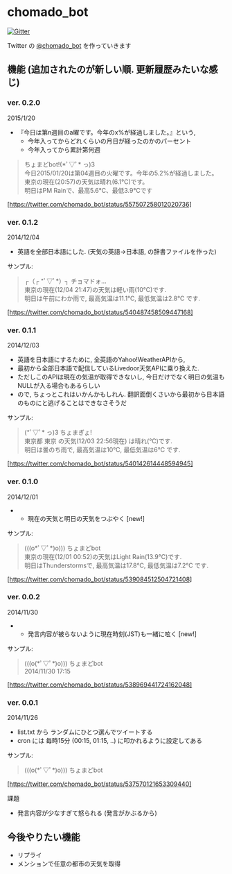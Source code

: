 chomado_bot
===========

[![Gitter](https://badges.gitter.im/Join%20Chat.svg)](https://gitter.im/chomado/chomado_bot?utm_source=badge&utm_medium=badge&utm_campaign=pr-badge&utm_content=badge)

Twitter の [@chomado_bot](https://twitter.com/chomado_bot) を作っていきます

## 機能 (追加されたのが新しい順. 更新履歴みたいな感じ)

### ver. 0.2.0
2015/1/20

* 『今日は第n週目のa曜です。今年のx%が経過しました。』という,
    - 今年入ってからどれくらいの月日が経ったのかのパーセント
    - 今年入ってから累計第何週

> ちょまどbot!(\*ﾟ▽ﾟ\* っ)З    
> 今日2015/01/20は第04週目の火曜です。今年の5.2%が経過しました。    
> 東京の現在(20:57)の天気は晴れ(6.1℃)です。    
> 明日はPM Rainで、最高5.6℃、最低3.9℃です     

[https://twitter.com/chomado_bot/status/557507258012020736]

### ver. 0.1.2
2014/12/04

* 英語を全部日本語にした. (天気の英語→日本語, の辞書ファイルを作った)

サンプル:

> ┌（┌ \*ﾟ▽ﾟ\*）┐ チョマドォ...   
> 東京の現在(12/04 21:47)の天気は軽い雨(10℃)です.   
> 明日は午前にわか雨で, 最高気温は11.1℃, 最低気温は2.8℃ です.

[https://twitter.com/chomado_bot/status/540487458509447168]

### ver. 0.1.1
2014/12/03

* 英語を日本語にするために, 全英語のYahoo!WeatherAPIから,
* 最初から全部日本語で配信しているLivedoor天気APIに乗り換えた.
* ただしこのAPIは現在の気温が取得できないし, 今日だけでなく明日の気温もNULLが入る場合もあるらしい
* ので, ちょっとこれはいかんかもしれん. 翻訳面倒くさいから最初から日本語のものにと逃げることはできなさそうだ

サンプル:

> (\*ﾟ▽ﾟ\* っ)З ちょまぎょ!   
> 東京都 東京 の天気(12/03 22:56現在) は晴れ(℃)です.   
> 明日は曇のち雨で, 最高気温は10℃, 最低気温は6℃ です.

[https://twitter.com/chomado_bot/status/540142614448594945]

### ver. 0.1.0
2014/12/01

* + 現在の天気と明日の天気をつぶやく [new!]

サンプル: 

> (((o\*ﾟ▽ﾟ\*)o))) ちょまどbot   
> 東京の現在(12/01 00:52)の天気はLight Rain(13.9℃)です.   
> 明日はThunderstormsで, 最高気温は17.8℃, 最低気温は7.2℃ です.

[https://twitter.com/chomado_bot/status/539084512504721408]

### ver. 0.0.2
2014/11/30

* + 発言内容が被らないように現在時刻(JST)も一緒に呟く [new!]

サンプル: 

> (((o(\*ﾟ▽ﾟ\*)o))) ちょまどbot  
> 2014/11/30 17:15

[https://twitter.com/chomado_bot/status/538969441724162048]

### ver. 0.0.1
2014/11/26

* list.txt から ランダムにひとつ選んでツイートする
* cron には 毎時15分 (00:15, 01:15, ..) に叩かれるように設定してある

サンプル: 

> (((o(\*ﾟ▽ﾟ\*)o))) ちょまどbot  

[https://twitter.com/chomado_bot/status/537570121653309440]

課題
* 発言内容が少なすぎて怒られる (発言がかぶるから)


## 今後やりたい機能

* リプライ
* メンションで任意の都市の天気を取得
